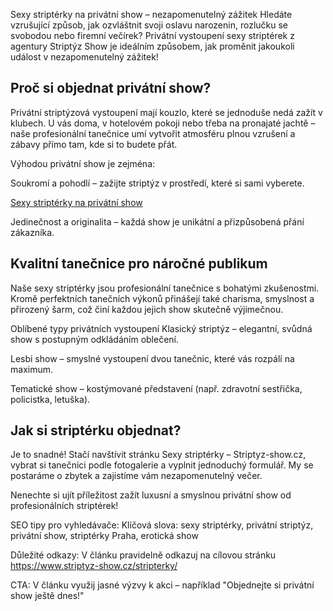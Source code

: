 Sexy striptérky na privátní show – nezapomenutelný zážitek
Hledáte vzrušující způsob, jak ozvláštnit svoji oslavu narozenin, rozlučku se svobodou nebo firemní večírek? Privátní vystoupení sexy striptérek z agentury Striptýz Show je ideálním způsobem, jak proměnit jakoukoli událost v nezapomenutelný zážitek!

## Proč si objednat privátní show?

Privátní striptýzová vystoupení mají kouzlo, které se jednoduše nedá zažít v klubech. U vás doma, v hotelovém pokoji nebo třeba na pronajaté jachtě – naše profesionální tanečnice umí vytvořit atmosféru plnou vzrušení a zábavy přímo tam, kde si to budete přát.

Výhodou privátní show je zejména:

Soukromí a pohodlí – zažijte striptýz v prostředí, které si sami vyberete.

[Sexy striptérky na privátní show](https://www.striptyz-show.cz/stripterky/)


Jedinečnost a originalita – každá show je unikátní a přizpůsobená přání zákazníka.

## Kvalitní tanečnice pro náročné publikum

Naše sexy striptérky jsou profesionální tanečnice s bohatými zkušenostmi. Kromě perfektních tanečních výkonů přinášejí také charisma, smyslnost a přirozený šarm, což činí každou jejich show skutečně výjimečnou.

Oblíbené typy privátních vystoupení
Klasický striptýz – elegantní, svůdná show s postupným odkládáním oblečení.

Lesbi show – smyslné vystoupení dvou tanečnic, které vás rozpálí na maximum.

Tematické show – kostýmované představení (např. zdravotní sestřička, policistka, letuška).

## Jak si striptérku objednat?

Je to snadné! Stačí navštívit stránku Sexy striptérky – Striptyz-show.cz, vybrat si tanečnici podle fotogalerie a vyplnit jednoduchý formulář. My se postaráme o zbytek a zajistíme vám nezapomenutelný večer.

Nenechte si ujít příležitost zažít luxusní a smyslnou privátní show od profesionálních striptérek!

SEO tipy pro vyhledávače:
Klíčová slova: sexy striptérky, privátní striptýz, privátní show, striptérky Praha, erotická show

Důležité odkazy: V článku pravidelně odkazuj na cílovou stránku https://www.striptyz-show.cz/stripterky/

CTA: V článku využij jasné výzvy k akci – například "Objednejte si privátní show ještě dnes!"
